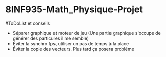 # 8INF935-Math_Physique-Projet

#ToDoList et conseils 
- Séparer graphique et moteur de jeu (Une partie graphique s'occupe de générer des particules il me semble)
- Éviter la synchro fps, utiliser un pas de temps à la place 
- Éviter la copie des vecteurs. Plus tard ça posera problème 